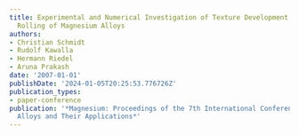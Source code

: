```yaml
---
title: Experimental and Numerical Investigation of Texture Development During Hot
  Rolling of Magnesium Alloys
authors:
- Christian Schmidt
- Rudolf Kawalla
- Hermann Riedel
- Aruna Prakash
date: '2007-01-01'
publishDate: '2024-01-05T20:25:53.776726Z'
publication_types:
- paper-conference
publication: '*Magnesium: Proceedings of the 7th International Conference on Magnesium
  Alloys and Their Applications*'
---
```

